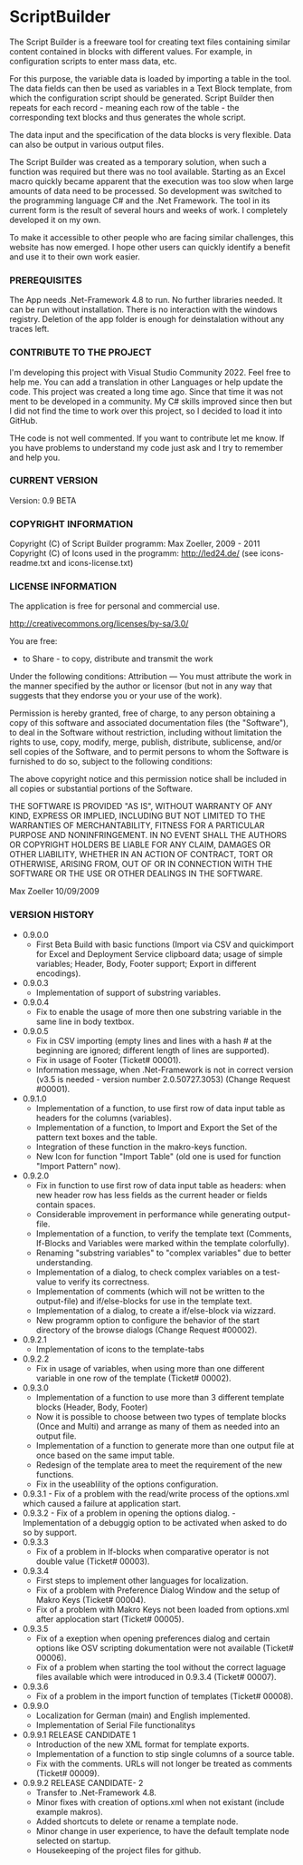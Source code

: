 # ScriptBuilder
The Script Builder is a freeware tool for creating text files containing similar content contained in blocks with different values​​. For example, in configuration scripts to enter mass data, etc.

For this purpose, the variable data is loaded by importing a table in the tool. The data fields can then be used as variables in a Text Block template, from which the configuration script should be generated. Script Builder then repeats for each record - meaning each row of the table - the corresponding text blocks and thus generates the whole script.

The data input and the specification of the data blocks is very flexible. Data can also be output in various output files.

The Script Builder was created as a temporary solution, when such a function was required but there was no tool available. Starting as an Excel macro quickly became apparent that the execution was too slow when large amounts of data need to be processed. So development was switched to the programming language C# and the .Net Framework. The tool in its current form is the result of several hours and weeks of work. I completely developed it on my own.

To make it accessible to other people who are facing similar challenges, this website has now emerged. I hope other users can quickly identify a benefit and use it to their own work easier.

### PREREQUISITES

The App needs .Net-Framework 4.8 to run. No further libraries needed. It can be run without installation. There is no interaction with the windows registry. Deletion of the app folder is enough for deinstalation without any traces left.

### CONTRIBUTE TO THE PROJECT

I'm developing this project with Visual Studio Community 2022. Feel free to help me. You can add a translation in other Languages or help update the code.
This project was created a long time ago. Since that time it was not ment to be developed in a community. My C# skills improved since then but I did not find the time to work over this project, so I decided to load it into GitHub.

THe code is not well commented. If you want to contribute let me know. If you have problems to understand my code just ask and I try to remember and help you.

### CURRENT VERSION

Version: 0.9 BETA

### COPYRIGHT INFORMATION

Copyright (C) of Script Builder programm: Max Zoeller, 2009 - 2011
Copyright (C) of Icons used in the programm: http://led24.de/ (see icons-readme.txt and icons-license.txt)

### LICENSE INFORMATION

The application is free for personal and commercial use.

http://creativecommons.org/licenses/by-sa/3.0/

You are free:
* to Share - to copy, distribute and transmit the work

Under the following conditions:
Attribution — You must attribute the work in the manner specified by the author or licensor (but not in any way that suggests that they endorse you or your use of the work).

Permission is hereby granted, free of charge, to any person obtaining a copy of this software and associated documentation files (the "Software"), to deal in the Software without restriction, including without limitation the rights to use, copy, modify, merge, publish, distribute, sublicense, and/or sell copies of the Software, and to permit persons to whom the Software is furnished to do so, subject to the following conditions:

The above copyright notice and this permission notice shall be included in all copies or substantial portions of the Software.

THE SOFTWARE IS PROVIDED "AS IS", WITHOUT WARRANTY OF ANY KIND, EXPRESS OR IMPLIED, INCLUDING BUT NOT LIMITED TO THE WARRANTIES OF MERCHANTABILITY, FITNESS FOR A PARTICULAR PURPOSE AND NONINFRINGEMENT. IN NO EVENT SHALL THE AUTHORS OR COPYRIGHT HOLDERS BE LIABLE FOR ANY CLAIM, DAMAGES OR OTHER LIABILITY, WHETHER IN AN ACTION OF CONTRACT, TORT OR OTHERWISE, ARISING FROM, OUT OF OR IN CONNECTION WITH THE SOFTWARE OR THE USE OR OTHER DEALINGS IN THE SOFTWARE.

Max Zoeller
10/09/2009

### VERSION HISTORY

- 0.9.0.0
	- First Beta Build with basic functions (Import via CSV and quickimport for Excel and Deployment Service clipboard data; usage of simple variables; Header, Body, Footer support; Export in different encodings).
- 0.9.0.3
	- Implementation of support of substring variables.
- 0.9.0.4
	- Fix to enable the usage of more then one substring variable in the same line in body textbox.
- 0.9.0.5
	- Fix in CSV importing (empty lines and lines with a hash # at the beginning are ignored; different length of lines are supported).
	- Fix in usage of Footer (Ticket# 00001).
	- Information message, when .Net-Framework is not in correct version (v3.5 is needed - version number 2.0.50727.3053) (Change Request #00001).
- 0.9.1.0
	- Implementation of a function, to use first row of data input table as headers for the columns (variables).
	- Implementation of a function, to Import and Export the Set of the pattern text boxes and the table.
	- Integration of these function in the makro-keys function.
	- New Icon for function "Import Table" (old one is used for function "Import Pattern" now).
- 0.9.2.0
	- Fix in function to use first row of data input table as headers: when new header row has less fields as the current header or fields contain spaces.
	- Considerable improvement in performance while generating output-file.
	- Implementation of a function, to verify the template text (Comments, If-Blocks and Variables were marked within the template colorfully).
	- Renaming "substring variables" to "complex variables" due to better understanding.
	- Implementation of a dialog, to check complex variables on a test-value to verify its correctness.
	- Implementation of comments (which will not be written to the output-file) and if/else-blocks for use in the template text.
	- Implementation of a dialog, to create a if/else-block via wizzard.
	- New programm option to configure the behavior of the start directory of the browse dialogs (Change Request #00002).
- 0.9.2.1
	- Implementation of icons to the template-tabs
- 0.9.2.2
	- Fix in usage of variables, when using more than one different variable in one row of the template (Ticket# 00002).
- 0.9.3.0
	- Implementation of a function to use more than 3 different template blocks (Header, Body, Footer)
	- Now it is possible to choose between two types of template blocks (Once and Multi) and arrange as many of them as needed into an output file.
	- Implementation of a function to generate more than one output file at once based on the same imput table.
	- Redesign of the template area to meet the requirement of the new functions.
	- Fix in the useablility of the options configuration.
- 0.9.3.1 - Fix of a problem with the read/write process of the options.xml which caused a failure at application start.
- 0.9.3.2 - Fix of a problem in opening the options dialog.
        - Implementation of a debuggig option to be activated when asked to do so by support.
- 0.9.3.3
	- Fix of a problem in If-blocks when comparative operator is not double value (Ticket# 00003).
- 0.9.3.4
	- First steps to implement other languages for localization.
	- Fix of a problem with Preference Dialog Window and the setup of Makro Keys (Ticket# 00004).
	- Fix of a problem with Makro Keys not been loaded from options.xml after applocation start (Ticket# 00005). 
- 0.9.3.5
	- Fix of a exeption when opening preferences dialog and certain options like OSV scripting dokumentation were not available (Ticket# 00006).
	- Fix of a problem when starting the tool without the correct laguage files available which were introduced in 0.9.3.4 (Ticket# 00007).
- 0.9.3.6
	- Fix of a problem in the import function of templates (Ticket# 00008).
- 0.9.9.0
	- Localization for German (main) and English implemented.
	- Implementation of Serial File functionalitys
- 0.9.9.1 RELEASE CANDIDATE 1
	- Introduction of the new XML format for template exports.
	- Implementation of a function to stip single columns of a source table.
	- Fix with the comments. URLs will not longer be treated as comments (Ticket# 00009).
- 0.9.9.2 RELEASE CANDIDATE-  2
	- Transfer to .Net-Framework 4.8.
	- Minor fixes with creation of options.xml when not existant (include example makros).
	- Added shortcuts to delete or rename a template node.
	- Minor change in user experience, to have the default template node selected on startup.
	- Housekeeping of the project files for github.
